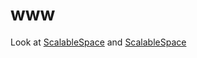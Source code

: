 # www

Look at [ScalableSpace](https://scalablespace.net) and [ScalableSpace](https://scalechamp.com)
